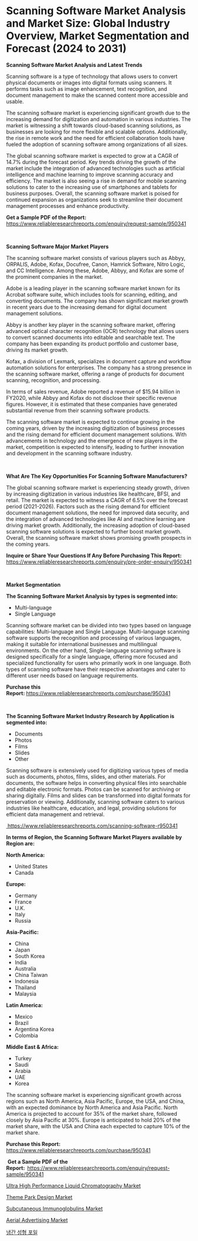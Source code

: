 <p><h1>Scanning Software Market Analysis and Market Size: Global Industry Overview, Market Segmentation and Forecast (2024 to 2031)</h1></p><p><strong>Scanning Software Market Analysis and Latest Trends</strong></p>
<p><p>Scanning software is a type of technology that allows users to convert physical documents or images into digital formats using scanners. It performs tasks such as image enhancement, text recognition, and document management to make the scanned content more accessible and usable.</p><p>The scanning software market is experiencing significant growth due to the increasing demand for digitization and automation in various industries. The market is witnessing a shift towards cloud-based scanning solutions, as businesses are looking for more flexible and scalable options. Additionally, the rise in remote work and the need for efficient collaboration tools have fueled the adoption of scanning software among organizations of all sizes.</p><p>The global scanning software market is expected to grow at a CAGR of 14.7% during the forecast period. Key trends driving the growth of the market include the integration of advanced technologies such as artificial intelligence and machine learning to improve scanning accuracy and efficiency. The market is also seeing a rise in demand for mobile scanning solutions to cater to the increasing use of smartphones and tablets for business purposes. Overall, the scanning software market is poised for continued expansion as organizations seek to streamline their document management processes and enhance productivity.</p></p>
<p><strong>Get a Sample PDF of the Report:&nbsp;</strong> <a href="https://www.reliableresearchreports.com/enquiry/request-sample/950341">https://www.reliableresearchreports.com/enquiry/request-sample/950341</a></p>
<p>&nbsp;</p>
<p><strong>Scanning Software Major Market Players</strong></p>
<p><p>The scanning software market consists of various players such as Abbyy, ORPALIS, Adobe, Kofax, Docufree, Canon, Hamrick Software, Nitro Logic, and CC Intelligence. Among these, Adobe, Abbyy, and Kofax are some of the prominent companies in the market.</p><p>Adobe is a leading player in the scanning software market known for its Acrobat software suite, which includes tools for scanning, editing, and converting documents. The company has shown significant market growth in recent years due to the increasing demand for digital document management solutions.</p><p>Abbyy is another key player in the scanning software market, offering advanced optical character recognition (OCR) technology that allows users to convert scanned documents into editable and searchable text. The company has been expanding its product portfolio and customer base, driving its market growth.</p><p>Kofax, a division of Lexmark, specializes in document capture and workflow automation solutions for enterprises. The company has a strong presence in the scanning software market, offering a range of products for document scanning, recognition, and processing.</p><p>In terms of sales revenue, Adobe reported a revenue of $15.94 billion in FY2020, while Abbyy and Kofax do not disclose their specific revenue figures. However, it is estimated that these companies have generated substantial revenue from their scanning software products.</p><p>The scanning software market is expected to continue growing in the coming years, driven by the increasing digitization of business processes and the rising demand for efficient document management solutions. With advancements in technology and the emergence of new players in the market, competition is expected to intensify, leading to further innovation and development in the scanning software industry.</p></p>
<p>&nbsp;</p>
<p><strong>What Are The Key Opportunities For Scanning Software Manufacturers?</strong></p>
<p><p>The global scanning software market is experiencing steady growth, driven by increasing digitization in various industries like healthcare, BFSI, and retail. The market is expected to witness a CAGR of 6.5% over the forecast period (2021-2026). Factors such as the rising demand for efficient document management solutions, the need for improved data security, and the integration of advanced technologies like AI and machine learning are driving market growth. Additionally, the increasing adoption of cloud-based scanning software solutions is expected to further boost market growth. Overall, the scanning software market shows promising growth prospects in the coming years.</p></p>
<p><strong>Inquire or Share Your Questions If Any Before Purchasing This Report:</strong> <a href="https://www.reliableresearchreports.com/enquiry/pre-order-enquiry/950341">https://www.reliableresearchreports.com/enquiry/pre-order-enquiry/950341</a></p>
<p>&nbsp;</p>
<p><strong>Market Segmentation</strong></p>
<p><strong>The Scanning Software Market Analysis by types is segmented into:</strong></p>
<p><ul><li>Multi-language</li><li>Single Language</li></ul></p>
<p><p>Scanning software market can be divided into two types based on language capabilities: Multi-language and Single Language. Multi-language scanning software supports the recognition and processing of various languages, making it suitable for international businesses and multilingual environments. On the other hand, Single-language scanning software is designed specifically for a single language, offering more focused and specialized functionality for users who primarily work in one language. Both types of scanning software have their respective advantages and cater to different user needs based on language requirements.</p></p>
<p><strong>Purchase this Report:&nbsp;</strong><a href="https://www.reliableresearchreports.com/purchase/950341">https://www.reliableresearchreports.com/purchase/950341</a></p>
<p>&nbsp;</p>
<p><strong>The Scanning Software Market Industry Research by Application is segmented into:</strong></p>
<p><ul><li>Documents</li><li>Photos</li><li>Films</li><li>Slides</li><li>Other</li></ul></p>
<p><p>Scanning software is extensively used for digitizing various types of media such as documents, photos, films, slides, and other materials. For documents, the software helps in converting physical files into searchable and editable electronic formats. Photos can be scanned for archiving or sharing digitally. Films and slides can be transformed into digital formats for preservation or viewing. Additionally, scanning software caters to various industries like healthcare, education, and legal, providing solutions for efficient data management and retrieval.</p></p>
<p><a href="https://www.reliableresearchreports.com/scanning-software-r950341">&nbsp;https://www.reliableresearchreports.com/scanning-software-r950341</a></p>
<p><strong>In terms of Region, the Scanning Software Market Players available by Region are:</strong></p>
<p>
    <p> <strong> North America: </strong>
        <ul>
            <li>United States</li>
            <li>Canada</li>
        </ul>
        </p> 
    <p> <strong> Europe: </strong>
        <ul>
            <li>Germany</li>
            <li>France</li>
            <li>U.K.</li>
            <li>Italy</li>
            <li>Russia</li>
        </ul>
        </p> 
    <p> <strong> Asia-Pacific: </strong>
        <ul>
            <li>China</li>
            <li>Japan</li>
            <li>South Korea</li>
            <li>India</li>
            <li>Australia</li>
            <li>China Taiwan</li>
            <li>Indonesia</li>
            <li>Thailand</li>
            <li>Malaysia</li>
        </ul>
        </p> 
    <p> <strong> Latin America: </strong>
        <ul>
            <li>Mexico</li>
            <li>Brazil</li>
            <li>Argentina Korea</li>
            <li>Colombia</li>
        </ul>
        </p> 
    <p> <strong> Middle East & Africa: </strong>
        <ul>
            <li>Turkey</li>
            <li>Saudi</li>
            <li>Arabia</li>
            <li>UAE</li>
            <li>Korea</li>
        </ul>
    </p>
    </p>
<p><p>The scanning software market is experiencing significant growth across regions such as North America, Asia Pacific, Europe, the USA, and China, with an expected dominance by North America and Asia Pacific. North America is projected to account for 35% of the market share, followed closely by Asia Pacific at 30%. Europe is anticipated to hold 20% of the market share, with the USA and China each expected to capture 10% of the market share.</p></p>
<p><strong>Purchase this Report: </strong><a href="https://www.reliableresearchreports.com/purchase/950341">https://www.reliableresearchreports.com/purchase/950341</a></p>
<p>&nbsp;<strong>Get a Sample PDF of the Report:&nbsp;&nbsp;</strong><a href="https://www.reliableresearchreports.com/enquiry/request-sample/950341">https://www.reliableresearchreports.com/enquiry/request-sample/950341</a></p>
<p><strong></strong></p>
<p><p><a href="https://www.linkedin.com/pulse/ultra-high-performance-liquid-chromatography-market-key-sayge">Ultra High Performance Liquid Chromatography Market</a></p><p><a href="https://github.com/Sarissaschmalingtr6fz2739/Market-Research-Report-List-2/blob/main/theme-park-design-market.md">Theme Park Design Market</a></p><p><a href="https://www.linkedin.com/pulse/subcutaneous-immunoglobulins-market-size-cagr-trends-2024-2030-k0myc">Subcutaneous Immunoglobulins Market</a></p><p><a href="https://github.com/jodemen/Market-Research-Report-List-2/blob/main/aerial-advertising-market.md">Aerial Advertising Market</a></p><p><a href="https://github.com/wallacBahrtyinger567686/Market-Research-Report-List-1/blob/main/264850852398.md">냉간 성형 포일</a></p></p>
